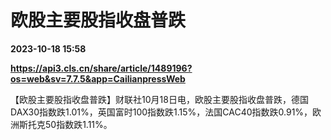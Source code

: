# 欧股主要股指收盘普跌

**2023-10-18 15:58**

**https://api3.cls.cn/share/article/1489196?os=web&sv=7.7.5&app=CailianpressWeb**

【欧股主要股指收盘普跌】财联社10月18日电，欧股主要股指收盘普跌，德国DAX30指数跌1.01%，英国富时100指数跌1.15%，法国CAC40指数跌0.91%，欧洲斯托克50指数跌1.11%。